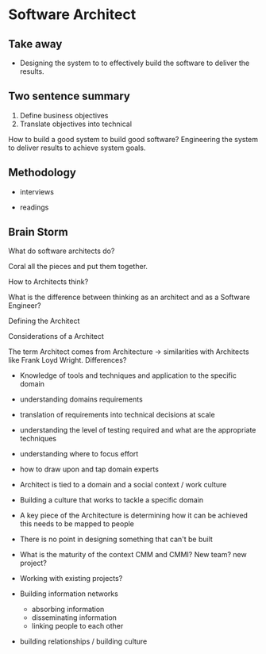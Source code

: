 # Software Architect

## Take away

* Designing the system to to effectively build the software to deliver the results.

## Two sentence summary

1. Define business objectives
1. Translate objectives into technical 

How to build a good system to build good software? Engineering the system to deliver results to achieve system goals.

## Methodology

* interviews

* readings

## Brain Storm

What do software architects do?

Coral all the pieces and put them together.

How to Architects think?

What is the difference between thinking as an architect and as a Software Engineer?

Defining the Architect

Considerations of a Architect

The term Architect comes from Architecture -> similarities with Architects like Frank Loyd Wright. Differences?

* Knowledge of tools and techniques and application to the specific domain

* understanding domains requirements

* translation of requirements into technical decisions at scale

* understanding the level of testing required and what are the appropriate techniques

* understanding where to focus effort

* how to draw upon and tap domain experts

* Architect is tied to a domain and a social context / work culture

* Building a culture that works to tackle a specific domain

* A key piece of the Architecture is determining how it can be achieved this needs to be mapped to people

* There is no point in designing something that can't be built

* What is the maturity of the context CMM and CMMI? New team? new project?

* Working with existing projects?

* Building information networks

    * absorbing information
    * disseminating information
    * linking people to each other

* building relationships / building culture
